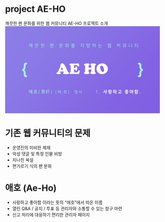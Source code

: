 # project AE-HO
깨끗한 팬 문화를 위한 웹 커뮤니티 AE-HO
프로젝트 소개  
![intro AEHO](./bin/images/intro.jpg)

# 기존 웹 커뮤니티의 문제
- 운영진의 미비한 제재
- 악성 댓글 및 특정 인물 비방
- 지나친 욕설
- 편가르기 식의 팬 문화

# 애호 (Ae-Ho)
- 사랑하고 좋아함 이라는 뜻의 “애호”에서 따온 이름
- 열린 Q&A / 공지 / 투표 등 관리자와 소통할 수 있는 창구 마련
- 신고 처리에 대응하기 편리한 관리자 페이지


